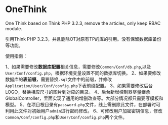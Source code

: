 # OneThink
One Think based on Think PHP 3.2.3, remove the articles, only keep RBAC module.

引用Think PHP 3.2.3，并且删除OT对原有TP的库的引用。没有保留数据库备份等功能。

使用指南：

1、如果需要修改**数据库配置**相关信息，需要修改`Common/Conf/db.php`,以及`User/Conf/config.php`，根据环境变量设置不同的数据库切换。
2、如果要修改数据库的**表前缀**，需要替换`.sql`文件中的前缀，并修改`Application/User/Conf/config.php`下表前缀配置。
3、如果需要修改后台LOGO，替换相应尺寸的图片到对应的目录。
4、后台新增控制器尽量继承GlobalController，里面实现了通用的增删改查等。大部分情况都只需要写模板和模型。
5、在项目根目录有`password.php`文件，线上需删除此文件，在部署时可利用此文件对初始用户`admin`进行密码修改。
6、可修改用户加密密钥信息，修改`Common/Conf/config.php`和`User/Conf/config.php`两个文件。
